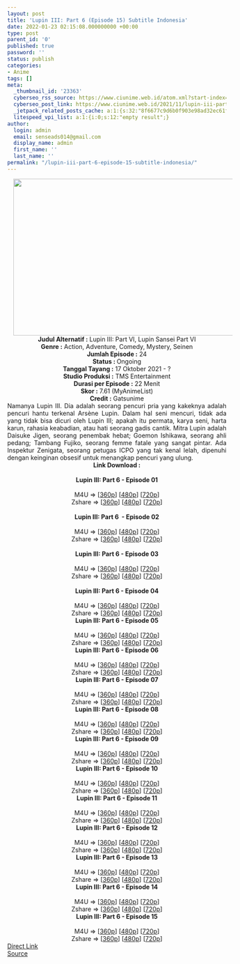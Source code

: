```yaml
---
layout: post
title: 'Lupin III: Part 6 (Episode 15) Subtitle Indonesia'
date: 2022-01-23 02:15:08.000000000 +00:00
type: post
parent_id: '0'
published: true
password: ''
status: publish
categories:
- Anime
tags: []
meta:
  _thumbnail_id: '23363'
  cyberseo_rss_source: https://www.ciunime.web.id/atom.xml?start-index=1
  cyberseo_post_link: https://www.ciunime.web.id/2021/11/lupin-iii-part-6-subtitle-indonesia.html
  _jetpack_related_posts_cache: a:1:{s:32:"8f6677c9d6b0f903e98ad32ec61f8deb";a:2:{s:7:"expires";i:1656067717;s:7:"payload";a:3:{i:0;a:1:{s:2:"id";i:25113;}i:1;a:1:{s:2:"id";i:25052;}i:2;a:1:{s:2:"id";i:24954;}}}}
  litespeed_vpi_list: a:1:{i:0;s:12:"empty result";}
author:
  login: admin
  email: senseads014@gmail.com
  display_name: admin
  first_name: ''
  last_name: ''
permalink: "/lupin-iii-part-6-episode-15-subtitle-indonesia/"
---
```

<div class="separator" style="clear: both; text-align: center;"><a href="https://blogger.googleusercontent.com/img/a/AVvXsEgxVQdsGVXyh8l_a2gfn6wOtA6SN5HdBTtme7bRUTD_FEUg78DMKPVNyi8l1no3035m1c63UsQBIhJ24OXNWt7SrIYoB5r3vk_k5zk4QcpKgBuUGAPAKsouZXtFNR-vY1RrCrjUoOx2tkJFHYN6g2oOKQzF6_5EoVoHs_C1xP66K4W1PvfA2RFEL0ut=s1280" style="margin-left: 1em; margin-right: 1em;"><img border="0" data-original-height="720" data-original-width="1280" height="360" src="{{ site.baseurl }}/assets/2022/01/AVvXsEgxVQdsGVXyh8l_a2gfn6wOtA6SN5HdBTtme7bRUTD_FEUg78DMKPVNyi8l1no3035m1c63UsQBIhJ24OXNWt7SrIYoB5r3vk_k5zk4QcpKgBuUGAPAKsouZXtFNR-vY1RrCrjUoOx2tkJFHYN6g2oOKQzF6_5EoVoHs_C1xP66K4W1PvfA2RFEL0ut=w640-h360" width="640" /></a></div>
<div class="separator" style="clear: both; text-align: center;"></div>
<div style="text-align: center;"><b>Judul</b><b><b> Alternatif</b> :</b> Lupin III: Part VI, Lupin Sansei Part VI</div>
<div style="text-align: center;"><b><b>Genre :</b></b> Action, Adventure, Comedy, Mystery, Seinen</div>
<div style="text-align: center;"><b>Jumlah Episode :</b> 24<br /><b>Status :&nbsp;</b>Ongoing<br /><b>Tanggal Tayang :</b> 17 Oktober&nbsp;2021 - ?<br /><b>Studio Produksi :</b>&nbsp;TMS Entertainment<br /><b>Durasi per Episode :</b> 22 Menit</div>
<div style="text-align: center;"><b>Skor :</b> 7.61 (MyAnimeList)</div>
<div style="text-align: center;"><b>Credit :</b>&nbsp;Gatsunime</div>
<div style="text-align: center;"></div>
<div style="text-align: justify;">Namanya Lupin III. Dia adalah seorang pencuri pria yang kakeknya adalah pencuri hantu terkenal Arsène Lupin. Dalam hal seni mencuri, tidak ada yang tidak bisa dicuri oleh Lupin III; apakah itu permata, karya seni, harta karun, rahasia keabadian, atau hati seorang gadis cantik. Mitra Lupin adalah Daisuke Jigen, seorang penembak hebat; Goemon Ishikawa, seorang ahli pedang; Tambang Fujiko, seorang femme fatale yang sangat pintar. Ada Inspektur Zenigata, seorang petugas ICPO yang tak kenal lelah, dipenuhi dengan keinginan obsesif untuk menangkap pencuri yang ulung.</div>
<div style="text-align: justify;"></div>
<div style="text-align: justify;"></div>
<div style="text-align: center;">
<div style="text-align: center;">
<div style="text-align: left;">
<div style="text-align: center;"><b>Link Download :</b></div>
<div style="text-align: center;"><b><br /></b></div>
<div style="text-align: center;"><span style="text-align: left;"><b>Lupin III: Part 6&nbsp;</b></span><b>- Episode 01</b></div>
<div style="text-align: center;"><b><br /></b></div>
<div style="text-align: center;">
<div>M4U =&gt; [<a href="https://www.mp4upload.com/orjfrih43hdv" target="_blank" rel="noopener">360p</a>] [<a href="https://www.mp4upload.com/nfy0a2mzmnry" target="_blank" rel="noopener">480p</a>] [<a href="https://www.mp4upload.com/m8ihhv5uw9xr" target="_blank" rel="noopener">720p</a>]</div>
<div>Zshare =&gt; [<a href="https://www46.zippyshare.com/v/k1qL1WuA/file.html" target="_blank" rel="noopener">360p</a>] [<a href="https://www46.zippyshare.com/v/2WNF6W4H/file.html" target="_blank" rel="noopener">480p</a>] [<a href="https://www46.zippyshare.com/v/IqYuNwNW/file.html">720p</a>]</div>
</div>
<div style="text-align: center;"><b><br /></b></div>
<div style="text-align: center;"><span style="text-align: left;"><b>Lupin III: Part 6&nbsp;</b></span><b>&nbsp;- Episode 02</b></div>
<div style="text-align: center;"><b><br /></b></div>
<div style="text-align: center;">
<div>M4U =&gt; [<a href="https://www.mp4upload.com/p2ynd0gw012s" target="_blank" rel="noopener">360p</a>] [<a href="https://www.mp4upload.com/npff6v3gaqiw" target="_blank" rel="noopener">480p</a>] [<a href="https://www.mp4upload.com/o5d2yh4x4jpb" target="_blank" rel="noopener">720p</a>]</div>
<div>Zshare =&gt; [<a href="https://www79.zippyshare.com/v/lpjBkJCE/file.html" target="_blank" rel="noopener">360p</a>] [<a href="https://www79.zippyshare.com/v/2i3BXP0Z/file.html" target="_blank" rel="noopener">480p</a>] [<a href="https://www79.zippyshare.com/v/BdYonKVK/file.html" target="_blank" rel="noopener">720p</a>]</div>
</div>
<div style="text-align: center;"><b><br /></b></div>
<div style="text-align: center;"><span style="text-align: left;"><b>Lupin III: Part 6&nbsp;</b></span><b>- Episode 03</b></div>
<div style="text-align: center;"><b><br /></b></div>
<div style="text-align: center;">
<div>M4U =&gt; [<a href="https://www.mp4upload.com/n78hud43mxvl" target="_blank" rel="noopener">360p</a>] [<a href="https://www.mp4upload.com/gn8593tzeiy6" target="_blank" rel="noopener">480p</a>] [<a href="https://www.mp4upload.com/z8qqhjk44quh" target="_blank" rel="noopener">720p</a>]</div>
<div>Zshare =&gt; [<a href="https://www78.zippyshare.com/v/oMQvEBTj/file.html" target="_blank" rel="noopener">360p</a>] [<a href="https://www78.zippyshare.com/v/OCp4WaUQ/file.html" target="_blank" rel="noopener">480p</a>] [<a href="https://www78.zippyshare.com/v/hi9ETzje/file.html" target="_blank" rel="noopener">720p</a>]</div>
</div>
<div style="text-align: center;"><b><br /></b></div>
<div style="text-align: center;"><span style="text-align: left;"><b>Lupin III: Part 6&nbsp;</b></span><b>- Episode 04</b></div>
<div style="text-align: center;"><b><br /></b></div>
<div style="text-align: center;">
<div>M4U =&gt; [<a href="https://www.mp4upload.com/c8zp8175q70d" target="_blank" rel="noopener">360p</a>] [<a href="https://www.mp4upload.com/75xnhjpgf59e" target="_blank" rel="noopener">480p</a>] [<a href="https://www.mp4upload.com/eq1zgy4zyqsr" target="_blank" rel="noopener">720p</a>]</div>
<div>Zshare =&gt; [<a href="https://www39.zippyshare.com/v/O63UhXhk/file.html" target="_blank" rel="noopener">360p</a>] [<a href="https://www39.zippyshare.com/v/7ZYqfPc6/file.html" target="_blank" rel="noopener">480p</a>] [<a href="https://www39.zippyshare.com/v/FIN2urYt/file.html" target="_blank" rel="noopener">720p</a>]</div>
</div>
<div style="text-align: center;"></div>
<div style="text-align: center;">
<div><span style="text-align: left;"><b>Lupin III: Part 6&nbsp;</b></span><b>- Episode 05</b></div>
<div><b><br /></b></div>
<div>
<div>M4U =&gt; [<a href="https://www.mp4upload.com/7c4yfiolje5p" target="_blank" rel="noopener">360p</a>] [<a href="https://www.mp4upload.com/motv1p9j1jdp" target="_blank" rel="noopener">480p</a>] [<a href="https://www.mp4upload.com/zdsu38h1oebl" target="_blank" rel="noopener">720p</a>]</div>
<div>Zshare =&gt; [<a href="https://www58.zippyshare.com/v/4rwjhKfi/file.html" target="_blank" rel="noopener">360p</a>] [<a href="https://www58.zippyshare.com/v/UCqlsfbf/file.html" target="_blank" rel="noopener">480p</a>] [<a href="https://www58.zippyshare.com/v/nGapRf01/file.html" target="_blank" rel="noopener">720p</a>]</div>
</div>
<div></div>
<div>
<div><span style="text-align: left;"><b>Lupin III: Part 6&nbsp;</b></span><b>- Episode 06</b></div>
<div><b><br /></b></div>
<div>
<div>M4U =&gt; [<a href="https://www.mp4upload.com/uggr02zwjw5o" target="_blank" rel="noopener">360p</a>] [<a href="https://www.mp4upload.com/xi14ytvt8pbc" target="_blank" rel="noopener">480p</a>] [<a href="https://www.mp4upload.com/sfpcrivf4vpt" target="_blank" rel="noopener">720p</a>]</div>
<div>Zshare =&gt; [<a href="https://www40.zippyshare.com/v/xC5SZyw6/file.html" target="_blank" rel="noopener">360p</a>] [<a href="https://www40.zippyshare.com/v/BK63dlgf/file.html" target="_blank" rel="noopener">480p</a>] [<a href="https://www40.zippyshare.com/v/ogyx6pyO/file.html" target="_blank" rel="noopener">720p</a>]</div>
</div>
</div>
<div></div>
<div>
<div><span style="text-align: left;"><b>Lupin III: Part 6&nbsp;</b></span><b>- Episode 07</b></div>
<div><b><br /></b></div>
<div>
<div>M4U =&gt; [<a href="https://www.mp4upload.com/d2erxarus9bh" target="_blank" rel="noopener">360p</a>] [<a href="https://www.mp4upload.com/cnivj5j8tu6r" target="_blank" rel="noopener">480p</a>] [<a href="https://www.mp4upload.com/z80sohxr3y3x" target="_blank" rel="noopener">720p</a>]</div>
<div>Zshare =&gt; [<a href="https://www6.zippyshare.com/v/lGJauX8X/file.html" target="_blank" rel="noopener">360p</a>] [<a href="https://www6.zippyshare.com/v/Lpn8pVXU/file.html" target="_blank" rel="noopener">480p</a>] [<a href="https://www6.zippyshare.com/v/9TdSzUzI/file.html" target="_blank" rel="noopener">720p</a>]</div>
</div>
</div>
<div></div>
<div>
<div><span style="text-align: left;"><b>Lupin III: Part 6&nbsp;</b></span><b>- Episode 08</b></div>
<div><b><br /></b></div>
<div>
<div>M4U =&gt; [<a href="https://www.mp4upload.com/we3b5e411frd" target="_blank" rel="noopener">360p</a>] [<a href="https://www.mp4upload.com/ugymdccespio" target="_blank" rel="noopener">480p</a>] [<a href="https://www.mp4upload.com/2q9nmnxdbpou" target="_blank" rel="noopener">720p</a>]</div>
<div>Zshare =&gt; [<a href="https://www23.zippyshare.com/v/0Hv1xDKz/file.html" target="_blank" rel="noopener">360p</a>] [<a href="https://www23.zippyshare.com/v/SIa7CBSb/file.html" target="_blank" rel="noopener">480p</a>] [<a href="https://www23.zippyshare.com/v/KHZ1Rtc5/file.html" target="_blank" rel="noopener">720p</a>]</div>
</div>
</div>
<div></div>
<div>
<div><span style="text-align: left;"><b>Lupin III: Part 6&nbsp;</b></span><b>- Episode 09</b></div>
<div><b><br /></b></div>
<div>
<div>M4U =&gt; [<a href="https://www.mp4upload.com/rdqc6ex61tb3" target="_blank" rel="noopener">360p</a>] [<a href="https://www.mp4upload.com/puw77oe18mm0" target="_blank" rel="noopener">480p</a>] [<a href="https://www.mp4upload.com/pm0zh1xeqrq2" target="_blank" rel="noopener">720p</a>]</div>
<div>Zshare =&gt; [<a href="https://www74.zippyshare.com/v/wHu9xv8G/file.html" target="_blank" rel="noopener">360p</a>] [<a href="https://www74.zippyshare.com/v/WK14X8nr/file.html" target="_blank" rel="noopener">480p</a>] [<a href="https://www74.zippyshare.com/v/XVzZkzwh/file.html" target="_blank" rel="noopener">720p</a>]</div>
</div>
</div>
<div></div>
<div>
<div><span style="text-align: left;"><b>Lupin III: Part 6&nbsp;</b></span><b>- Episode 10</b></div>
<div><b><br /></b></div>
<div>
<div>M4U =&gt; [<a href="https://www.mp4upload.com/qhkwehpkzd8y" target="_blank" rel="noopener">360p</a>] [<a href="https://www.mp4upload.com/youbngx0xk5t" target="_blank" rel="noopener">480p</a>] [<a href="https://www.mp4upload.com/xpjov3sqeagk" target="_blank" rel="noopener">720p</a>]</div>
<div>Zshare =&gt; [<a href="https://www1.zippyshare.com/v/K11qHijN/file.html" target="_blank" rel="noopener">360p</a>] [<a href="https://www1.zippyshare.com/v/ApI2W3Op/file.html" target="_blank" rel="noopener">480p</a>] [<a href="https://www1.zippyshare.com/v/dj2FvRrw/file.html" target="_blank" rel="noopener">720p</a>]</div>
</div>
</div>
<div></div>
<div>
<div><span style="text-align: left;"><b>Lupin III: Part 6&nbsp;</b></span><b>- Episode 11</b></div>
<div><b><br /></b></div>
<div>
<div>M4U =&gt; [<a href="http://www.solidfiles.com/v/YLgvpn53RnqKd" target="_blank" rel="noopener">360p</a>] [<a href="http://www.solidfiles.com/v/3daNgMQgXXNpp" target="_blank" rel="noopener">480p</a>] [<a href="http://www.solidfiles.com/v/rdV8AZkMy6yvd" target="_blank" rel="noopener">720p</a>]</div>
<div>Zshare =&gt; [<a href="https://www33.zippyshare.com/v/LAQtHuc1/file.html" target="_blank" rel="noopener">360p</a>] [<a href="https://www33.zippyshare.com/v/WPv9QM5N/file.html" target="_blank" rel="noopener">480p</a>] [<a href="https://www33.zippyshare.com/v/oMbKwFWh/file.html" target="_blank" rel="noopener">720p</a>]</div>
</div>
</div>
<div></div>
<div>
<div><span style="text-align: left;"><b>Lupin III: Part 6&nbsp;</b></span><b>- Episode 12</b></div>
<div><b><br /></b></div>
<div>
<div>M4U =&gt; [<a href="https://www.mp4upload.com/gd7q4mntl7yk" target="_blank" rel="noopener">360p</a>] [<a href="https://www.mp4upload.com/hh3kcmewftrs" target="_blank" rel="noopener">480p</a>] [<a href="https://www.mp4upload.com/9nptgbcnf1t3" target="_blank" rel="noopener">720p</a>]</div>
<div>Zshare =&gt; [<a href="https://www33.zippyshare.com/v/9821rc2Z/file.html" target="_blank" rel="noopener">360p</a>] [<a href="https://www33.zippyshare.com/v/KDMezuer/file.html" target="_blank" rel="noopener">480p</a>] [<a href="https://www33.zippyshare.com/v/7L7H3hNd/file.html" target="_blank" rel="noopener">720p</a>]</div>
</div>
</div>
<div></div>
<div>
<div><span style="text-align: left;"><b>Lupin III: Part 6&nbsp;</b></span><b>- Episode 13</b></div>
<div><b><br /></b></div>
<div>
<div>M4U =&gt; [<a href="http://www.solidfiles.com/v/jQBR63mPg4vr6" target="_blank" rel="noopener">360p</a>] [<a href="http://www.solidfiles.com/v/8Z7V8e54gpDAK" target="_blank" rel="noopener">480p</a>] [<a href="http://www.solidfiles.com/v/YLWVqp7rMpMar" target="_blank" rel="noopener">720p</a>]</div>
<div>Zshare =&gt; [<a href="https://www81.zippyshare.com/v/iZBGm1bO/file.html" target="_blank" rel="noopener">360p</a>] [<a href="https://www81.zippyshare.com/v/49MzcZ1Z/file.html" target="_blank" rel="noopener">480p</a>] [<a href="https://www81.zippyshare.com/v/WnPXRfS4/file.html" target="_blank" rel="noopener">720p</a>]</div>
</div>
</div>
<div></div>
<div>
<div><span style="text-align: left;"><b>Lupin III: Part 6&nbsp;</b></span><b>- Episode 14</b></div>
<div><b><br /></b></div>
<div>
<div>M4U =&gt; [<a href="http://www.solidfiles.com/v/eWdzz52jYNKe6" target="_blank" rel="noopener">360p</a>] [<a href="http://www.solidfiles.com/v/rdrzzP2nqZNrL" target="_blank" rel="noopener">480p</a>] [<a href="http://www.solidfiles.com/v/ZZNrrGkkMpPRG" target="_blank" rel="noopener">720p</a>]</div>
<div>Zshare =&gt; [<a href="https://www68.zippyshare.com/v/yTRpaq3L/file.html" target="_blank" rel="noopener">360p</a>] [<a href="https://www68.zippyshare.com/v/ke5hTpkz/file.html" target="_blank" rel="noopener">480p</a>] [<a href="https://www68.zippyshare.com/v/L3OZBSi3/file.html" target="_blank" rel="noopener">720p</a>]</div>
</div>
</div>
<div></div>
<div>
<div><span style="text-align: left;"><b>Lupin III: Part 6&nbsp;</b></span><b>- Episode 15</b></div>
<div><b><br /></b></div>
<div>
<div>M4U =&gt; [<a href="http://www.solidfiles.com/v/3d4MVjPWjYDzX" target="_blank" rel="noopener">360p</a>] [<a href="http://www.solidfiles.com/v/3d4MVzrmqD635" target="_blank" rel="noopener">480p</a>] [<a href="http://www.solidfiles.com/v/eWrRqBQQKaxvV" target="_blank" rel="noopener">720p</a>]</div>
<div>Zshare =&gt; [<a href="https://www110.zippyshare.com/v/khRWxJnB/file.html" target="_blank" rel="noopener">360p</a>] [<a href="https://www110.zippyshare.com/v/rWnZj9QR/file.html" target="_blank" rel="noopener">480p</a>] [<a href="https://www110.zippyshare.com/v/XyWBkp2X/file.html" target="_blank" rel="noopener">720p</a>]</div>
</div>
</div>
</div>
</div>
</div>
</div>
<link rel="stylesheet" href="https://cdnjs.cloudflare.com/ajax/libs/font-awesome/4.7.0/css/font-awesome.min.css" />
<div class="divbtn"> <a href="https://handymansurrender.com/fihup8buzv?key=94550f7ce39444073321dde3b8782f97" class="btn"><i class="fa fa-download"></i> Direct Link</a> <br /><a href="https://www.ciunime.web.id/2021/11/lupin-iii-part-6-subtitle-indonesia.html">Source</a> </div>
